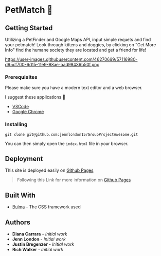 # PetMatch 🐶

## Getting Started

Utilizing a PetFinder and Google Maps API, input simple requets and find your petmatch! Look through kittens and doggies, by clicking on "Get More Info" find the humane society they are located and get a friend for life!

https://user-images.githubusercontent.com/46270669/57116980-d95cf700-6d15-11e9-98ae-aad99436b50f.png

### Prerequisites

Please make sure you have a modern text editor and a web browser.

I suggest these applications 🤘

- [VSCode](https://code.visualstudio.com/)
- [Google Chrome](https://www.google.com/chrome/browser/)

### Installing

```
git clone git@github.com:jennlondon15/GroupProjectAwesome.git
```

You can then simply open the `index.html` file in your browser.

## Deployment

This site is deployed easily on [Github Pages](https://jennlondon15.github.io/GroupProjectAwesome/)

>Following this Link for more information on [Github Pages](https://help.github.com/en/articles/configuring-a-publishing-source-for-github-pages)

## Built With

* [Bulma](https://bulma.io/) - The CSS framework used

## Authors

* **Diana Carrara** - *Initial work*
* **Jenn London** - *Initial work*
* **Justin Bregenzer** - *Initial work*
* **Rich Walker** - *Initial work*
